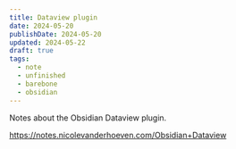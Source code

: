 ```yaml
---
title: Dataview plugin
date: 2024-05-20
publishDate: 2024-05-20
updated: 2024-05-22
draft: true
tags:
  - note
  - unfinished
  - barebone
  - obsidian
---
```

 
Notes about the Obsidian Dataview plugin.

https://notes.nicolevanderhoeven.com/Obsidian+Dataview
